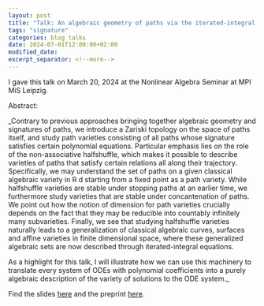 ```yaml
---
layout: post
title: "Talk: An algebraic geometry of paths via the iterated-integral signature"
tags: "signature"
categories: blog talks
date: 2024-07-01T12:00:00+02:00
modified_date:
excerpt_separator: <!--more-->
---
```

I gave this talk on March 20, 2024 at the Nonlinear Algebra Seminar at MPI MiS Leipzig.

Abstract:

_Contrary to previous approaches bringing together algebraic geometry and signatures of paths, we introduce a Zariski topology on the space of paths itself, and study path varieties consisting of all paths whose signature satisfies certain polynomial equations. Particular emphasis lies on the role of the non-associative halfshuffle, which makes it possible to describe varieties of paths that satisfy certain relations all along their trajectory. Specifically, we may understand the set of paths on a given classical algebraic variety in R d starting from a fixed point as a path variety. <!--more--> While halfshuffle varieties are stable under stopping paths at an earlier time, we furthermore study varieties that are stable under concantenation of paths. We point out how the notion of dimension for path varieties crucially depends on the fact that they may be reducible into countably infinitely many subvarieties. Finally, we see that studying halfshuffle varieties naturally leads to a generalization of classical algebraic curves, surfaces and affine varieties in finite dimensional space, where these generalized algebraic sets are now described through iterated-integral equations.

As a highlight for this talk, I will illustrate how we can use this machinery to translate every system of ODEs with polynomial coefficients into a purely algebraic description of the variety of solutions to the ODE system._

Find the slides [here](/files/AlgebraicGeometryOfPathsTalkMarch2024.pdf) and the preprint [here](https://arxiv.org/abs/2311.17886).




